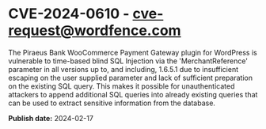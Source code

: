 # CVE-2024-0610 - cve-request@wordfence.com

The Piraeus Bank WooCommerce Payment Gateway plugin for WordPress is vulnerable to time-based blind SQL Injection via the 'MerchantReference' parameter in all versions up to, and including, 1.6.5.1 due to insufficient escaping on the user supplied parameter and lack of sufficient preparation on the existing SQL query.  This makes it possible for unauthenticated attackers to append additional SQL queries into already existing queries that can be used to extract sensitive information from the database.

**Publish date:** 2024-02-17
